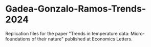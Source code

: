 # Gadea-Gonzalo-Ramos-Trends-2024
Replication files for the paper "Trends in temperature data: Micro-foundations of their nature" published at Economics Letters.
